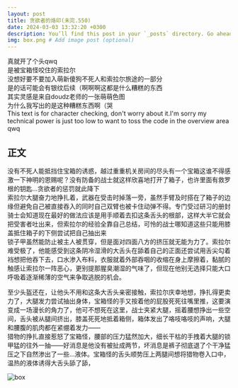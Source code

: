 ```yaml
---
layout: post
title: 贪欲者的烙印(未完.550)
date: 2024-03-03 13:32:20 +0300
description: You’ll find this post in your `_posts` directory. Go ahead and edit it and re-build the site to see your changes. # Add post description (optional)
img: box.png # Add image post (optional)
---
```

真就开了个头qwq  
是被宝箱怪咬住的索拉尔  
没想好要不要加入萌新傻狗不死人和索拉尔旅途的一部分  
是的话可能会有银纹后续（啊啊啊这都是什么糟糕的东西  
其实灵感是来自doudz老师的一张萌萌色图  
为什么我写出的是这种糟糕东西啊（哭  
This text is for character checking, don't worry about it.I'm sorry my technical power is just too low to want to toss the code in the overview area qwq

## 正文
没有不死人能抵挡住宝箱的诱惑，越过重重机关房间的尽头有一个宝箱这谁不得感激一下神明的恩赐呢？没有防备的战士就这样欣喜地打开了箱子，也许里面有救罗根的钥匙...贪欲者的惩罚就此降下\
索拉尔大腿奋力地挣扎着，武器在受击时掉落一旁，虽然手臂及时搭在了箱子的边缘但避免自己被直接吞入的同时自己双臂也被卡住动弹不得。专门受过研习的册封骑士会知道现在最好的做法应该是用手顺着去扣这条舌头的根部，这样大半它就会把受害者吐出来，但索拉尔的经验全靠自己总结，可怜的战士哪知道这些只能用膝盖抵住箱子的下侧尝试把自己抽出来\
锁子甲虽然能防止被主人被贯穿，但是面对四面八方的挤压就无能为力了。索拉尔难受极了，他能感受到这条阴冷湿滑的大舌头在舔着自己的正面还尝试用舌尖勾着裆想把他吞下去，口水渗入布料，衣服就着外部吞咽的收缩在身上摩擦着，黏腻的触感让索拉尔一阵恶心，更别提那腥臭潮湿的气味了，但现在他别无选择只能大口呼吸着逐渐稀薄的空气来争取逃脱的机会。

至少头盔还在，让他头不用和这条大舌头亲密接触，索拉尔庆幸地想，挣扎得更卖力了，大腿发力尝试抽出身体，宝箱怪的手又按着他的屁股死死往嘴里推，这要演变成一场漫长的角力了，他可不想死在这里，战士夹紧大腿，摇着腰想挣出一些空间，舌头被从腿间挤出，膝盖死死地抵着箱侧，箱体发出了咯吱咯吱的声响，大腿和腰腹的肌肉都在紧绷着发力——\
猎物的挣扎直接惹怒了宝箱怪，腰部的压力猛然加大，细长干枯的手拽着大腿的锁甲猛的往外一抽——好消息是他没有被扯成两节，坏消息是裤子彻底退了个干净猛压之下自然渗出了一些…液体。宝箱怪的舌头顺势压上两腿间想将猎物卷入口中，温热的液体诱得大舌头舔了舔，


![box]({{site.baseurl}}/assets/img/box.png)

